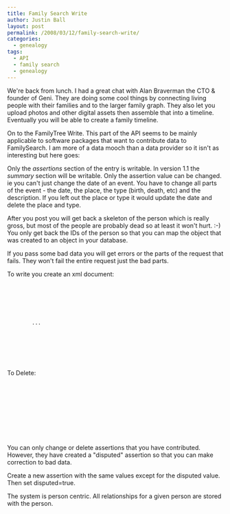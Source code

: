 ```yaml
---
title: Family Search Write
author: Justin Ball
layout: post
permalink: /2008/03/12/family-search-write/
categories:
  - genealogy
tags:
  - API
  - family search
  - genealogy
---
```


We're back from lunch.  I had a great chat with Alan Braverman the CTO & founder of Geni.   They are doing some cool things by connecting living people with their families and to the larger family graph.   They also let you upload photos and other digital assets then assemble that into a timeline.  Eventually you will be able to create a family timeline.

On to the FamilyTree Write.  This part of the API seems to be mainly applicable to software packages that want to contribute data to FamilySearch.  I am more of a data mooch than a data provider so it isn't as interesting but here goes:

Only the <em>assertions</em> section of the entry is writable.
In version 1.1 the <em>summary</em> section will be writable.
Only the assertion value can be changed.  ie you can't just change the date of an event.  You have to change all parts of the event - the date, the place, the type (birth, death, etc) and the description.  If you left out the place or type it would update the date and delete the place and type.

After you post you will get back a skeleton of the person which is really gross, but most of the people are probably dead so at least it won't hurt.  :-)  You only get back the IDs of the person so that you can map the object that was created to an object in your database.

If you pass some bad data you will get errors or the parts of the request that fails.  They won't fail the entire request just the bad parts.

To write you create an xml document:

<pre><code class="xml">
<familytree version="1.0" xmlns="api.familysearch.org/familytree/v1">
  <persons>
    <person>
      <assertions>
        <name type="name"></name>
        <event type="Birth" id="..">...</event>
      </assertions>
    <person>
  <persons>
</familytree>
</pre></code>

<br />
<p>
To Delete:
</p>

<pre><code class="xml">
<familytree version="1.0" xmlns="api.familysearch.org/familytree/v1">
  <persons>
    <person id="KW3b-2HB" fsaction:action="delete">
    <person>
  <persons>
</familytree>
</pre></code>

<br />
<p>
You can only change or delete assertions that you have contributed.  However, they have created a "disputed" assertion so that you can make correction to bad data.

Create a new assertion with the same values except for the disputed value.  Then set disputed=true.

The system is person centric.  All relationships for a given person are stored with the person.

